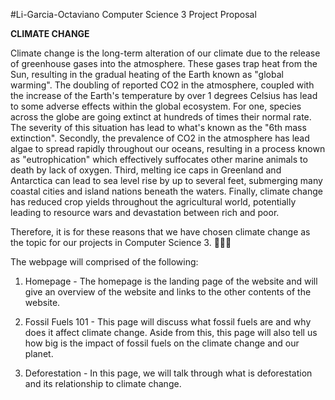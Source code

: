 #Li-Garcia-Octaviano
Computer Science 3 Project Proposal

**CLIMATE CHANGE**

Climate change is the long-term alteration of our climate due to the release of greenhouse gases into the atmosphere. These gases trap heat from the Sun, resulting in the gradual heating of the Earth known as "global warming". The doubling of reported CO2 in the atmosphere, coupled with the increase of the Earth's temperature by over 1 degrees Celsius has lead to some adverse effects within the global ecosystem. For one, species across the globe are going extinct at hundreds of times their normal rate. The severity of this situation has lead to what's known as the "6th mass extinction". Secondly, the prevalence of CO2 in the atmosphere has lead algae to spread rapidly throughout our oceans, resulting in a process known as "eutrophication" which effectively suffocates other marine animals to death by lack of oxygen. Third, melting ice caps in Greenland and Antarctica can lead to sea level rise by up to several feet, submerging many coastal cities and island nations beneath the waters. Finally, climate change has reduced crop yields throughout the agricultural world, potentially leading to resource wars and devastation between rich and poor.

Therefore, it is for these reasons that we have chosen climate change as the topic for our projects in Computer Science 3. 👏👏👏

The webpage will comprised of the following:

1. Homepage - The homepage is the landing page of the website and will give an overview of the website and links to the other contents of the website.

2. Fossil Fuels 101 - This page will discuss what fossil fuels are and why does it affect climate change. Aside from this, this page will also tell us how big is the impact of fossil fuels on the climate change and our planet. 

3. Deforestation - In this page, we will talk through what is deforestation and its relationship to climate change.
